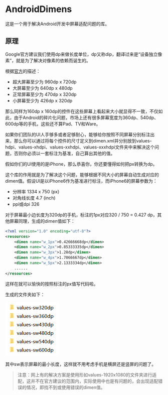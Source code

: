 # AndroidDimens

这是一个用于解决Android开发中屏幕适配问题的库。

## 原理

Google官方建议我们使用dp来做长度单位，dp又称dip，翻译过来是“设备独立像素”，就是为了解决对像素的依赖而诞生的。

根据[官方](https://developer.android.com/guide/practices/screens_support.html)的描述：

- 超大屏幕至少为 960dp x 720dp
- 大屏幕至少为 640dp x 480dp
- 正常屏幕至少为 470dp x 320dp
- 小屏幕至少为 426dp x 320dp

那么同样为160dp x 160dp的控件在这些屏幕上看起来大小就显得不一致，不仅如此，由于Android的碎片化问题，市场上还有很多屏幕宽度为360dp、540dp、600dp等的手机，这些还不算Pad、TV和Ware。

如果你们团队的UI人手够多或者足够耐心，能够给你按照不同屏幕分别标注出来，那么你可以通过将每个控件的尺寸定义到dimen.xml并分别放到values-hdpi、values-xhdpi、values-xxhdpi、values-xxxhdpi文件夹中来解决这个问题，否则你必须以一套标注为基准，自己算出其他的值。

假如你们的UI使用的是iPhone，那么恭喜你，你还要懂得如何把px转换为dp。

这个库的作用就是为了解决这个问题，能够根据不同大小的屏幕自动生成对应的dimen值。假设UI是以iPhone6作为基准进行标注，而iPhone6的屏幕参数为：

- 分辨率 1334 x 750 (px)
- 对角线长度 4.7 (inch)
- ppi或dpi 326

对于屏幕最小边长度为320dp的手机，标注的1px对应320 / 750 = 0.427 dp，其他屏幕同理，生成的dimen值如下：

```xml
<?xml version="1.0" encoding="utf-8"?>
<resources>
    <dimen name="w_1px">0.42666668dp</dimen>
    <dimen name="w_2px">0.85333335dp</dimen>
    <dimen name="w_3px">1.28dp</dimen>
    <dimen name="w_4px">1.7066667dp</dimen>
    <dimen name="w_5px">2.1333334dp</dimen>
    ......
</resources>
```

这样在就可以愉快的按照标注的px值写代码啦。

生成的文件夹如下：

![](preview.png)

其中sw表示屏幕的最小长度，这样就不用考虑手机是横屏还是竖屏的问题了。

> 注意：网上有的解决方案是使用形如values-1920x1080的文件夹进行适配，这并不在官方建议的范围内，实际使用中也是有问题的，会出现适配错误的情况，即找不到或使用错误的dimen值。
